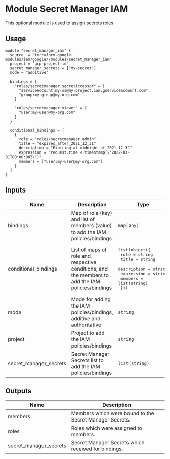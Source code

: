 # Module Secret Manager IAM

This optional module is used to assign secrets roles

## Usage

```hcl
module "secret_manager_iam" {
  source  = "terraform-google-modules/iam/google//modules/secret_manager_iam"
  project = "gcp-project-id"
  secret_manager_secrets = ["my-secret"]
  mode = "additive"

  bindings = {
    "roles/secretmanager.secretAccessor" = [
      "serviceAccount:my-sa@my-project.iam.gserviceaccount.com",
      "group:my-group@my-org.com"
    ]

    "roles/secretmanager.viewer" = [
      "user:my-user@my-org.com"
    ]
  }

  conditional_bindings = [
    {
      role = "roles/secretmanager.admin"
      title = "expires_after_2021_12_31"
      description = "Expiring at midnight of 2021-12-31"
      expression = "request.time < timestamp(\"2022-01-01T00:00:00Z\")"
      members = ["user:my-user@my-org.com"]
    }
  ]
}
```

<!-- BEGINNING OF PRE-COMMIT-TERRAFORM DOCS HOOK -->
## Inputs

| Name | Description | Type | Default | Required |
|------|-------------|------|---------|:--------:|
| bindings | Map of role (key) and list of members (value) to add the IAM policies/bindings | `map(any)` | n/a | yes |
| conditional\_bindings | List of maps of role and respective conditions, and the members to add the IAM policies/bindings | <pre>list(object({<br>    role        = string<br>    title       = string<br>    description = string<br>    expression  = string<br>    members     = list(string)<br>  }))</pre> | `[]` | no |
| mode | Mode for adding the IAM policies/bindings, additive and authoritative | `string` | `"additive"` | no |
| project | Project to add the IAM policies/bindings | `string` | `""` | no |
| secret\_manager\_secrets | Secret Manager Secrets list to add the IAM policies/bindings | `list(string)` | `[]` | no |

## Outputs

| Name | Description |
|------|-------------|
| members | Members which were bound to the Secret Manager Secrets. |
| roles | Roles which were assigned to members. |
| secret\_manager\_secrets | Secret Manager Secrets which received for bindings. |

<!-- END OF PRE-COMMIT-TERRAFORM DOCS HOOK -->
